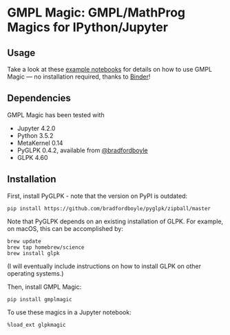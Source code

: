 # GMPL Magic: GMPL/MathProg Magics for IPython/Jupyter

## Usage

Take a look at these [example notebooks](https://github.com/nelsonuhan/gmplmagicexamples) for details on how to use GMPL Magic &mdash; no installation required, thanks to [Binder](http://mybinder.org)!

## Dependencies

GMPL Magic has been tested with 

* Jupyter 4.2.0 
* Python 3.5.2
* MetaKernel 0.14
* PyGLPK 0.4.2, available from [@bradfordboyle](https://github.com/bradfordboyle/pyglpk)
* GLPK 4.60

## Installation

First, install PyGLPK - note that the version on PyPI is outdated:

```
pip install https://github.com/bradfordboyle/pyglpk/zipball/master
```

Note that PyGLPK depends on an existing installation of GLPK. For example, on macOS, this can be accomplished by:

```
brew update
brew tap homebrew/science
brew install glpk
```

(I will eventually include instructions on how to install GLPK on other operating systems.)

Then, install GMPL Magic:

```
pip install gmplmagic
```

To use these magics in a Jupyter notebook:

```
%load_ext glpkmagic
```
